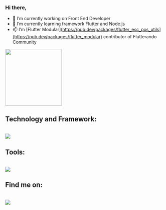 ### Hi there, 

- 🔭 I’m currently working on Front End Developer
- 🌱 I’m currently learning framework Flutter and Node.js
- 📫 I’m [Flutter Modular](https://pub.dev/packages/flutter_esc_pos_utils](https://pub.dev/packages/flutter_modular) contributor of Flutterando Community  


<div>
    <a href="htpps://github.com/jfperondini">
      <img height="180em" src="https://github-readme-stats.vercel.app/api/top-langs/?username=jfperondini&layout=compact&langs_count=16&theme-dark" />
    </a>
</div>

## Technology and Framework:
<div style="display: inline_block"><br>
     <a>
    <img src="https://skillicons.dev/icons?i=flutter,dart,nodejs,js,sqlite,firebase,supabase" />
  </a>
</div>  
 
## Tools:
<div style="display: inline_block"><br>
    <a>
    <img src="https://skillicons.dev/icons?i=vscode,androidstudio,ai,xd,ps,ae,pr" />
  </a>
</div>  


## Find me on:
<div style="display: inline_block"><br>
      <a href="https://br.linkedin.com/in/jfperondini?original_referer=https%3A%2F%2Fwww.google.com%2F" >
    <img src="https://skillicons.dev/icons?i=linkedin" />
  </a>
</div>


<!--
**jfperondini/jfperondini** is a ✨ _special_ ✨ repository because its `README.md` (this file) appears on your GitHub profile.

Here are some ideas to get you started:

www.devicon.dev

- 🔭 I’m currently working on ...
- 🌱 I’m currently learning ...
- 👯 I’m looking to collaborate on ...
- 🤔 I’m looking for help with ...
- 💬 Ask me about ...
- 📫 How to reach me: ...
- 😄 Pronouns: ...
- ⚡ Fun fact: ...
-->
